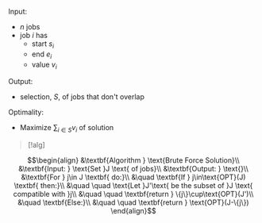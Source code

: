 

Input: 
- $n$ jobs
- job $i$ has 
	- start $s_{i}$
	- end $e_{i}$
	- value $v_{i}$

Output:
- selection, $S$, of jobs that don't overlap

Optimality:
- Maximize $\sum_{i\in S} v_{i}$ of solution

>[!alg]

$$\begin{align}
&\textbf{Algorithm } \text{Brute Force Solution}\\
&\textbf{Input: } \text{Set }J \text{ of jobs}\\
&\textbf{Output: } \text{}\\
&\textbf{For } j\in J \textbf{ do:}\\
&\quad \textbf{If } j\in\text{OPT}(J) \textbf{ then:}\\
&\quad \quad \text{Let }J'\text{ be the subset of }J \text{ compatible with }j\\
&\quad \quad \textbf{return } \{j\}\cup\text{OPT}(J')\\
&\quad \textbf{Else:}\\
&\quad \quad \textbf{return } \text{OPT}(J-\{j\})
\end{align}$$